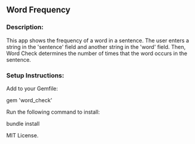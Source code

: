## Word Frequency

### Description:

This app shows the frequency of a word in a sentence.
The user enters a string in the 'sentence' field and another string in the 'word' field. Then, Word Check determines the number of times that the word occurs in the sentence.

### Setup Instructions:

Add to your Gemfile:

  gem 'word_check'

Run the following command to install:

  bundle install

MIT License.

